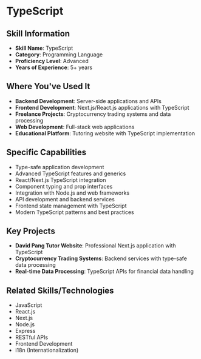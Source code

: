 # TypeScript

## Skill Information
- **Skill Name**: TypeScript
- **Category**: Programming Language
- **Proficiency Level**: Advanced
- **Years of Experience**: 5+ years

## Where You've Used It
- **Backend Development**: Server-side applications and APIs
- **Frontend Development**: Next.js/React.js applications with TypeScript
- **Freelance Projects**: Cryptocurrency trading systems and data processing
- **Web Development**: Full-stack web applications
- **Educational Platform**: Tutoring website with TypeScript implementation

## Specific Capabilities
- Type-safe application development
- Advanced TypeScript features and generics
- React/Next.js TypeScript integration
- Component typing and prop interfaces
- Integration with Node.js and web frameworks
- API development and backend services
- Frontend state management with TypeScript
- Modern TypeScript patterns and best practices

## Key Projects
- **David Pang Tutor Website**: Professional Next.js application with TypeScript
- **Cryptocurrency Trading Systems**: Backend services with type-safe data processing
- **Real-time Data Processing**: TypeScript APIs for financial data handling

## Related Skills/Technologies
- JavaScript
- React.js
- Next.js
- Node.js
- Express
- RESTful APIs
- Frontend Development
- i18n (Internationalization)